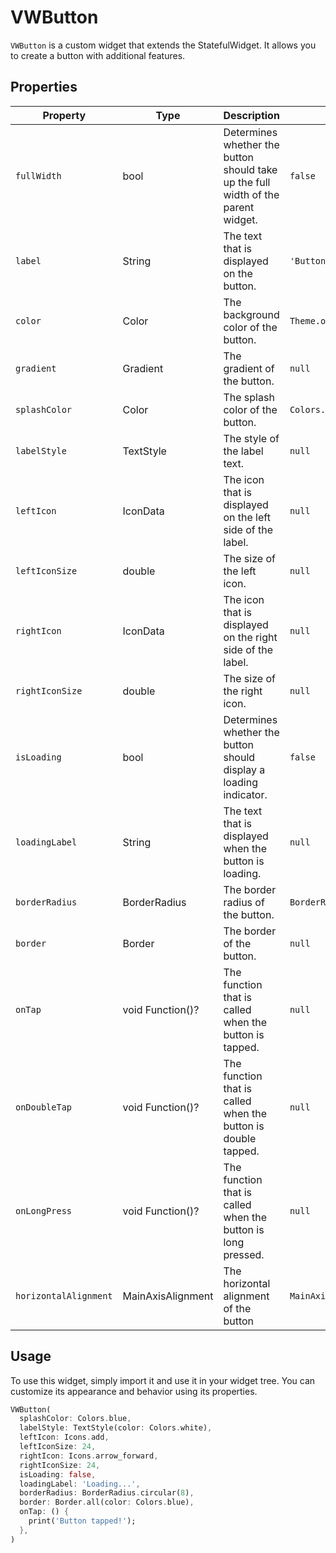 # VWButton

`VWButton` is a custom widget that extends the StatefulWidget. It allows you to create a button with additional features.

## Properties

| Property              | Type              | Description                                                                       | Default Value                            |
| --------------------- | ----------------- | --------------------------------------------------------------------------------- | ---------------------------------------- |
| `fullWidth`           | bool              | Determines whether the button should take up the full width of the parent widget. | `false`                                  |
| `label`               | String            | The text that is displayed on the button.                                         | `'Button'`                               |
| `color`               | Color             | The background color of the button.                                               | `Theme.of(context).colorScheme.primary`  |
| `gradient`            | Gradient          | The gradient of the button.                                                       | `null`                                   |
| `splashColor`         | Color             | The splash color of the button.                                                   | `Colors.white`                           |
| `labelStyle`          | TextStyle         | The style of the label text.                                                      | `null`                                   |
| `leftIcon`            | IconData          | The icon that is displayed on the left side of the label.                         | `null`                                   |
| `leftIconSize`        | double            | The size of the left icon.                                                        | `null`                                   |
| `rightIcon`           | IconData          | The icon that is displayed on the right side of the label.                        | `null`                                   |
| `rightIconSize`       | double            | The size of the right icon.                                                       | `null`                                   |
| `isLoading`           | bool              | Determines whether the button should display a loading indicator.                 | `false`                                  |
| `loadingLabel`        | String            | The text that is displayed when the button is loading.                            | `null`                                   |
| `borderRadius`        | BorderRadius      | The border radius of the button.                                                  | `BorderRadius.all(Radius.circular(100))` |
| `border`              | Border            | The border of the button.                                                         | `null`                                   |
| `onTap`               | void Function()?  | The function that is called when the button is tapped.                            | `null`                                   |
| `onDoubleTap`         | void Function()?  | The function that is called when the button is double tapped.                     | `null`                                   |
| `onLongPress`         | void Function()?  | The function that is called when the button is long pressed.                      | `null`                                   |
| `horizontalAlignment` | MainAxisAlignment | The horizontal alignment of the button                                            | `MainAxisAlignment.center`               |

## Usage

To use this widget, simply import it and use it in your widget tree. You can customize its appearance and behavior using its properties.

```dart
VWButton(
  splashColor: Colors.blue,
  labelStyle: TextStyle(color: Colors.white),
  leftIcon: Icons.add,
  leftIconSize: 24,
  rightIcon: Icons.arrow_forward,
  rightIconSize: 24,
  isLoading: false,
  loadingLabel: 'Loading...',
  borderRadius: BorderRadius.circular(8),
  border: Border.all(color: Colors.blue),
  onTap: () {
    print('Button tapped!');
  },
)